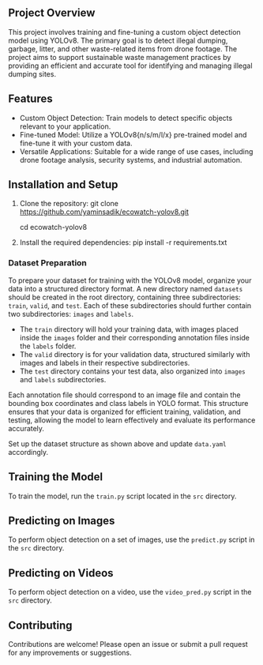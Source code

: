 ## Project Overview

This project involves training and fine-tuning a custom object detection model using YOLOv8. The primary goal is to detect illegal dumping, garbage, litter, and other waste-related items from drone footage. The project aims to support sustainable waste management practices by providing an efficient and accurate tool for identifying and managing illegal dumping sites.

## Features
* Custom Object Detection: Train models to detect specific objects relevant to your application.
* Fine-tuned Model: Utilize a YOLOv8{n/s/m/l/x} pre-trained model and fine-tune it with your custom data.
* Versatile Applications: Suitable for a wide range of use cases, including drone footage analysis, security systems, and industrial automation.


## Installation and Setup

1. Clone the repository:
    git clone https://github.com/yaminsadik/ecowatch-yolov8.git

    cd ecowatch-yolov8
    

2. Install the required dependencies:
    pip install -r requirements.txt
    

### Dataset Preparation

To prepare your dataset for training with the YOLOv8 model, organize your data into a structured directory format. A new directory named `datasets` should be created in the root directory, containing three subdirectories: `train`, `valid`, and `test`. Each of these subdirectories should further contain two subdirectories: `images` and `labels`. 

- The `train` directory will hold your training data, with images placed inside the `images` folder and their corresponding annotation files inside the `labels` folder.
- The `valid` directory is for your validation data, structured similarly with images and labels in their respective subdirectories.
- The `test` directory contains your test data, also organized into `images` and `labels` subdirectories.

Each annotation file should correspond to an image file and contain the bounding box coordinates and class labels in YOLO format. This structure ensures that your data is organized for efficient training, validation, and testing, allowing the model to learn effectively and evaluate its performance accurately.


Set up the dataset structure as shown above and update `data.yaml` accordingly.

## Training the Model

To train the model, run the `train.py` script located in the `src` directory.

## Predicting on Images

To perform object detection on a set of images, use the `predict.py` script in the `src` directory.

## Predicting on Videos

To perform object detection on a video, use the `video_pred.py` script in the `src` directory. 

## Contributing
Contributions are welcome! Please open an issue or submit a pull request for any improvements or suggestions.

